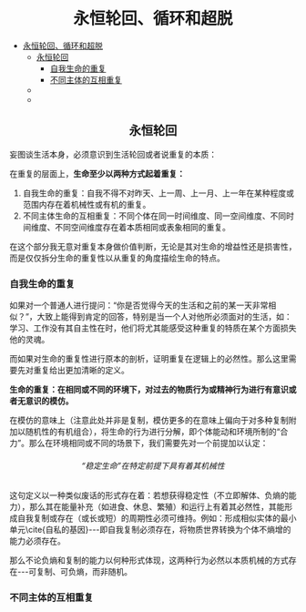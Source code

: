 <center><t></t></center>

# <center> 永恒轮回、循环和超脱

- [ 永恒轮回、循环和超脱](#-永恒轮回循环和超脱)
  - [ 永恒轮回](#-永恒轮回)
    - [自我生命的重复](#自我生命的重复)
    - [不同主体的互相重复](#不同主体的互相重复)
  - [](#)
  - [](#-1)

## <center> 永恒轮回

妄图谈生活本身，必须意识到生活轮回或者说重复的本质：

在重复的层面上，**生命至少以两种方式起着重复：**

1. 自我生命的重复：自我不得不对昨天、上一周、上一月、上一年在某种程度或范围内存在着机械性或有机的重复。
2. 不同主体生命的互相重复：不同个体在同一时间维度、同一空间维度、不同时间维度、不同空间维度存在着本质相同或表象相同的重复。

在这个部分我无意对重复本身做价值判断，无论是其对生命的增益性还是损害性，而是仅仅拆分生命的重复性以从重复的角度描绘生命的特点。

### 自我生命的重复

如果对一个普通人进行提问：“你是否觉得今天的生活和之前的某一天非常相似？”，大致上能得到肯定的回答，特别是当一个人对他所必须面对的生活，如：学习、工作没有其自主性在时，他们将尤其能感受这种重复的特质在某个方面损失他的灵魂。

而如果对生命的重复性进行原本的剖析，证明重复在逻辑上的必然性。那么这里需要先对重复给出更加清晰的定义。

**生命的重复：在相同或不同的环境下，对过去的物质行为或精神行为进行有意识或者无意识的模仿。**

在模仿的意味上（注意此处并非是复制，模仿更多的在意味上偏向于对多种复制附加以随机性的有机组合），将生命的行为进行分解，即个体能动和环境所制的“合力”。那么在环境相同或不同的场景下，我们需要先对一个前提加以认定：
<center><h6> “稳定生命”在特定前提下具有着其机械性 <h6></center>

这句定义以一种类似废话的形式存在着：若想获得稳定性（不立即解体、负熵的能力），那么其在能量补充（如进食、休息、繁殖）和运行上有着其必然性，其能形成自我复制或存在（或长或短）的周期性必须可维持。例如：形成相似实体的最小单元\cite{自私的基因}---即自我复制必须存在，将物质世界转换为个体不熵增的能力必须存在。

那么不论负熵和复制的能力以何种形式体现，这两种行为必然以本质机械的方式存在---可复制、可负熵，而非随机。






### 不同主体的互相重复

##  

## 
